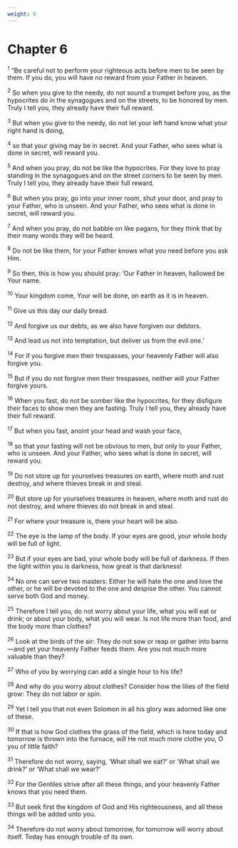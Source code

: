 ```yaml
---
weight: 6
---
```


# Chapter 6

<sup>1</sup> “Be careful not to perform your righteous acts before men to be seen by them. If you do, you will have no reward from your Father in heaven. 

<sup>2</sup> So when you give to the needy, do not sound a trumpet before you, as the hypocrites do in the synagogues and on the streets, to be honored by men. Truly I tell you, they already have their full reward. 

<sup>3</sup> But when you give to the needy, do not let your left hand know what your right hand is doing, 

<sup>4</sup> so that your giving may be in secret. And your Father, who sees what is done in secret, will reward you. 

<sup>5</sup> And when you pray, do not be like the hypocrites. For they love to pray standing in the synagogues and on the street corners to be seen by men. Truly I tell you, they already have their full reward. 

<sup>6</sup> But when you pray, go into your inner room, shut your door, and pray to your Father, who is unseen. And your Father, who sees what is done in secret, will reward you. 

<sup>7</sup> And when you pray, do not babble on like pagans, for they think that by their many words they will be heard. 

<sup>8</sup> Do not be like them, for your Father knows what you need before you ask Him. 

<sup>9</sup> So then, this is how you should pray: ‘Our Father in heaven, hallowed be Your name. 

<sup>10</sup> Your kingdom come, Your will be done, on earth as it is in heaven. 

<sup>11</sup> Give us this day our daily bread. 

<sup>12</sup> And forgive us our debts, as we also have forgiven our debtors. 

<sup>13</sup> And lead us not into temptation, but deliver us from the evil one.’ 

<sup>14</sup> For if you forgive men their trespasses, your heavenly Father will also forgive you. 

<sup>15</sup> But if you do not forgive men their trespasses, neither will your Father forgive yours. 

<sup>16</sup> When you fast, do not be somber like the hypocrites, for they disfigure their faces to show men they are fasting. Truly I tell you, they already have their full reward. 

<sup>17</sup> But when you fast, anoint your head and wash your face, 

<sup>18</sup> so that your fasting will not be obvious to men, but only to your Father, who is unseen. And your Father, who sees what is done in secret, will reward you. 

<sup>19</sup> Do not store up for yourselves treasures on earth, where moth and rust destroy, and where thieves break in and steal. 

<sup>20</sup> But store up for yourselves treasures in heaven, where moth and rust do not destroy, and where thieves do not break in and steal. 

<sup>21</sup> For where your treasure is, there your heart will be also. 

<sup>22</sup> The eye is the lamp of the body. If your eyes are good, your whole body will be full of light. 

<sup>23</sup> But if your eyes are bad, your whole body will be full of darkness. If then the light within you is darkness, how great is that darkness! 

<sup>24</sup> No one can serve two masters: Either he will hate the one and love the other, or he will be devoted to the one and despise the other. You cannot serve both God and money. 

<sup>25</sup> Therefore I tell you, do not worry about your life, what you will eat or drink; or about your body, what you will wear. Is not life more than food, and the body more than clothes? 

<sup>26</sup> Look at the birds of the air: They do not sow or reap or gather into barns—and yet your heavenly Father feeds them. Are you not much more valuable than they? 

<sup>27</sup> Who of you by worrying can add a single hour to his life? 

<sup>28</sup> And why do you worry about clothes? Consider how the lilies of the field grow: They do not labor or spin. 

<sup>29</sup> Yet I tell you that not even Solomon in all his glory was adorned like one of these. 

<sup>30</sup> If that is how God clothes the grass of the field, which is here today and tomorrow is thrown into the furnace, will He not much more clothe you, O you of little faith? 

<sup>31</sup> Therefore do not worry, saying, ‘What shall we eat?’ or ‘What shall we drink?’ or ‘What shall we wear?’ 

<sup>32</sup> For the Gentiles strive after all these things, and your heavenly Father knows that you need them. 

<sup>33</sup> But seek first the kingdom of God and His righteousness, and all these things will be added unto you. 

<sup>34</sup> Therefore do not worry about tomorrow, for tomorrow will worry about itself. Today has enough trouble of its own. 


